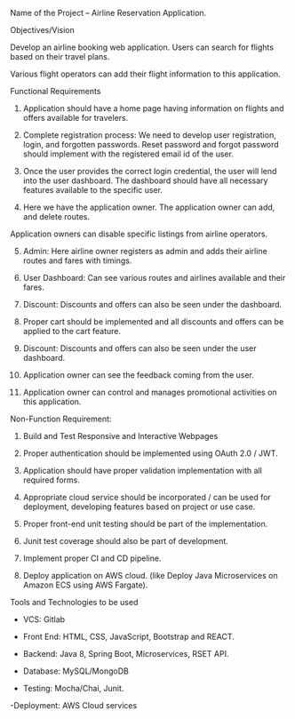 Name of the Project – Airline Reservation Application.

Objectives/Vision

Develop an airline booking web application. Users can search for flights based on their travel plans.

Various flight operators can add their flight information to this application.

Functional Requirements

1. Application should have a home page having information on flights and offers available for travelers.

2. Complete registration process: We need to develop user registration, login, and forgotten passwords. Reset password and forgot password should implement with the registered email id of the user.

3. Once the user provides the correct login credential, the user will lend into the user dashboard. The dashboard should have all necessary features available to the specific user.

4. Here we have the application owner. The application owner can add, and delete routes.

Application owners can disable specific listings from airline operators.

5. Admin: Here airline owner registers as admin and adds their airline routes and fares with timings.

6. User Dashboard: Can see various routes and airlines available and their fares.

7. Discount: Discounts and offers can also be seen under the dashboard.

8. Proper cart should be implemented and all discounts and offers can be applied to the cart feature.

9. Discount: Discounts and offers can also be seen under the user dashboard.

10. Application owner can see the feedback coming from the user.

11. Application owner can control and manages promotional activities on this application.

Non-Function Requirement:

1. Build and Test Responsive and Interactive Webpages

2. Proper authentication should be implemented using OAuth 2.0 / JWT.

3. Application should have proper validation implementation with all required forms.

4. Appropriate cloud service should be incorporated / can be used for deployment, developing features based on project or use case.

5. Proper front-end unit testing should be part of the implementation.

6. Junit test coverage should also be part of development.

7. Implement proper CI and CD pipeline.

8. Deploy application on AWS cloud. (like Deploy Java Microservices on Amazon ECS using AWS Fargate).

Tools and Technologies to be used

- VCS: Gitlab

- Front End: HTML, CSS, JavaScript, Bootstrap and REACT.

- Backend: Java 8, Spring Boot, Microservices, RSET API.

- Database: MySQL/MongoDB

- Testing: Mocha/Chai, Junit.

-Deployment: AWS Cloud services
